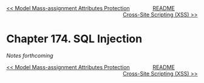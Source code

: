 <div>
<div style='float: left'><a href='ch173-model-mass-assignment-attributes-protection.md'>&lt;&lt; Model Mass-assignment Attributes Protection</a></div>
<div style='float: right'><a href='ch175-cross-site-scripting--xss-.md'>Cross-Site Scripting (XSS) &gt;&gt;</a></div>
<div style='float: inline-auto;text-align:center'><a href='README.md'>README</a></div>
<div style="clear: both"></div>
</div>

# Chapter 174. SQL Injection

*Notes forthcoming*

<div>
<div style='float: left'><a href='ch173-model-mass-assignment-attributes-protection.md'>&lt;&lt; Model Mass-assignment Attributes Protection</a></div>
<div style='float: right'><a href='ch175-cross-site-scripting--xss-.md'>Cross-Site Scripting (XSS) &gt;&gt;</a></div>
<div style='float: inline-auto;text-align:center'><a href='README.md'>README</a></div>
<div style="clear: both"></div>
</div>